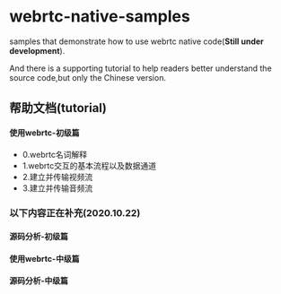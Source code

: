 # webrtc-native-samples

samples that demonstrate how to use webrtc native code(**Still under development**).

And there is a supporting tutorial to help readers better understand the source code,but only the Chinese version.


## 帮助文档(tutorial)

#### 使用webrtc-初级篇
* 0.webrtc名词解释
* 1.webrtc交互的基本流程以及数据通道
* 2.建立并传输视频流
* 3.建立并传输音频流

### 以下内容正在补充(2020.10.22)

#### 源码分析-初级篇

#### 使用webrtc-中级篇

#### 源码分析-中级篇
